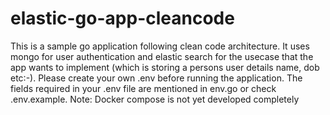 # elastic-go-app-cleancode

This is a sample go application following clean code architecture. It uses mongo for user authentication and elastic search for the usecase that the app wants to implement (which is storing a persons user details name, dob etc:-).
Please create your own .env before running the application. The fields required in your .env file are mentioned in env.go or check .env.example. 
Note: Docker compose is not yet developed completely

